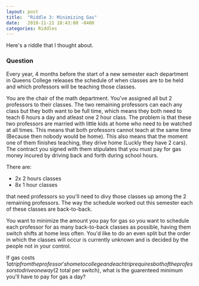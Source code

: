 ```yaml
---
layout: post
title:  "Riddle 3: Minimizing Gas"
date:   2018-11-21 18:43:00 -0400
categories: Riddles
---
```


Here's a riddle that I thought about.


### Question

Every year, 4 months before the start of a new semester each department in Queens College releases the schedule of when classes are to be held and which professors will be teaching those classes.

You are the chair of the math department. You've assigned all but 2 professors to their classes. The two remaining professors can each any class but they both want to be full time, which means they both need to teach 6 hours a day and atleast one 2 hour class. The problem is that these two professors are married with little kids at home who need to be watched at all times. This means that both professors cannot teach at the same time (Because then nobody would be home). This also means that the moment one of them finishes teaching, they drive home (Luckly they have 2 cars). The contract you signed with them stipulates that you must pay for gas money incured by driving back and forth during school hours.

There are:

* 2x 2 hours classes
* 8x 1 hour classes

that need professors so you'll need to divy those classes up among the 2 remaining professors. The way the schedule worked out this semester each of these classes are back-to-back. 

You want to minimize the amount you pay for gas so you want to schedule each professor for as many back-to-back classes as possible, having them switch shifts at home less often. You'd like to do an even split but the order in which the classes will occur is currently unknown and is decided by the people not in your control. 

If gas costs $1 a trip from the professor's home to college and each trip requires both of the professors to drive one way ($2 total per switch), what is the guarenteed minimum you'll have to pay for gas a day?